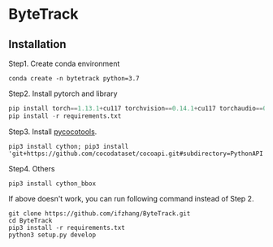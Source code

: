# ByteTrack
## Installation

Step1. Create conda environment
```shell
conda create -n bytetrack python=3.7
```

Step2. Install pytorch and library
``` python
pip install torch==1.13.1+cu117 torchvision==0.14.1+cu117 torchaudio==0.13.1 --extra-index-url https://download.pytorch.org/whl/cu117
pip install -r requirements.txt
```

Step3. Install [pycocotools](https://github.com/cocodataset/cocoapi).

```shell
pip3 install cython; pip3 install 'git+https://github.com/cocodataset/cocoapi.git#subdirectory=PythonAPI'
```

Step4. Others
```shell
pip3 install cython_bbox
```

If above doesn't work, you can run following command instead of Step 2.
```shell
git clone https://github.com/ifzhang/ByteTrack.git
cd ByteTrack
pip3 install -r requirements.txt
python3 setup.py develop
```